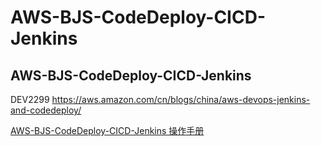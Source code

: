 # AWS-BJS-CodeDeploy-CICD-Jenkins
## AWS-BJS-CodeDeploy-CICD-Jenkins
DEV2299
https://aws.amazon.com/cn/blogs/china/aws-devops-jenkins-and-codedeploy/

[AWS-BJS-CodeDeploy-CICD-Jenkins 操作手册](AWS-BJS-CodeDeploy-CICD-Jenkins.md) 